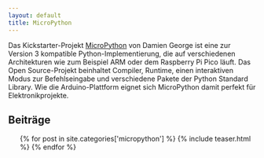 ```yaml
---
layout: default
title: MicroPython
---
```


 Das Kickstarter-Projekt [MicroPython](https://micropython.org) von Damien George ist eine zur Version 3 kompatible Python-Implementierung, die auf verschiedenen Architekturen wie zum Beispiel ARM oder dem Raspberry Pi Pico läuft. Das Open Source-Projekt beinhaltet Compiler, Runtime, einen interaktiven Modus zur Befehlseingabe und verschiedene Pakete der Python Standard Library. Wie die Arduino-Plattform eignet sich MicroPython damit perfekt für Elektronikprojekte.

## Beiträge

<ul>
{% for post in site.categories['micropython'] %}
{% include teaser.html %}
{% endfor %}
</ul>
